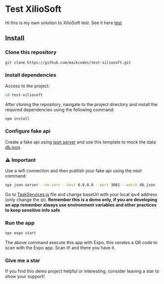 # Test XilioSoft

Hi this is my own solution to XilioSoft test. See it here [test](doc/test.pdf)

## Install

### Clone this repository

``` bash
git clone https://github.com/maikcodes/test-xiliosoft.git
```

### Install dependencies

Access to the project:

``` bash
cd test-xiliosoft
```

After cloning the repository, navigate to the project directory and install the required dependencies using the following command:

``` bash
npm install
```

### Configure fake api

Create a fake api using [json server](https://www.npmjs.com/package/json-server) and use this template to mock the data [db.json](doc/db.json).

### ⚠️ Important

Use a wifi connection and then publish your fake api using the next command:

``` bash
npx json-server --no-cors --host 0.0.0.0 --port 3001 --watch db.json
```

Go to [TaskServices.js](src/services/TaskServices.js) file and change baseUrl with your local ipv4 address (only change the ip). __Remember this is a demo only, if you are developing an app remember always use environment variables and other practices to keep sensitive info safe__

### Run the app

``` bash
npx expo start
```

The above command execute this app with Expo, this cerates a QR code to scan with the Expo app. Scan it! and there you have it.

### Give me a star

If you find this demo project helpful or interesting, consider leaving a star to show your support!
